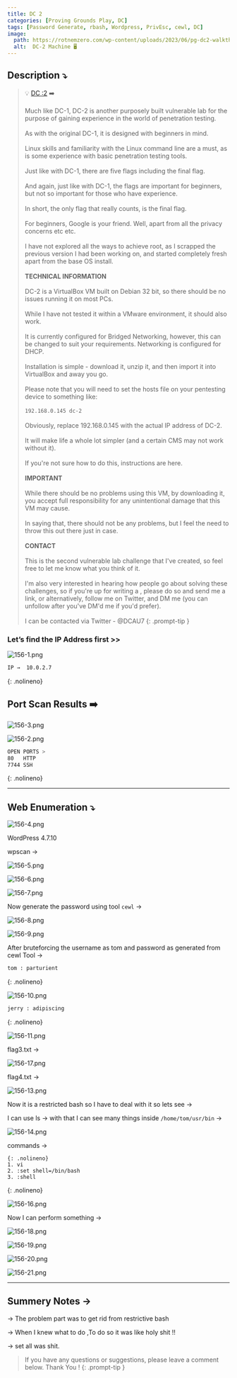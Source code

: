```yaml
---
title: DC 2
categories: [Proving Grounds Play, DC]
tags: [Password Generate, rbash, Wordpress, PrivEsc, cewl, DC]
image:
  path: https://rotnemzero.com/wp-content/uploads/2023/06/pg-dc2-walkthrough.jpg
  alt:  DC-2 Machine 🖥️
---
```



## **Description ⤵️**

>💡 [DC :2](https://vulnhub.com/entry/dc-2,311/) ➡️
<br><br>
Much like DC-1, DC-2 is another purposely built vulnerable lab for the purpose of gaining experience in the world of penetration testing.
<br><br>
As with the original DC-1, it is designed with beginners in mind.
<br><br>
Linux skills and familiarity with the Linux command line are a must, as is some experience with basic penetration testing tools.
<br><br>
Just like with DC-1, there are five flags including the final flag.
<br><br>
And again, just like with DC-1, the flags are important for beginners, but not so important for those who have experience.
<br><br>
In short, the only flag that really counts, is the final flag.
<br><br>
For beginners, Google is your friend. Well, apart from all the privacy concerns etc etc.
<br><br>
I have not explored all the ways to achieve root, as I scrapped the previous version I had been working on, and started completely fresh apart from the base OS install.
<br><br>
**TECHNICAL INFORMATION**
<br><br>
DC-2 is a VirtualBox VM built on Debian 32 bit, so there should be no issues running it on most PCs.
<br><br>
While I have not tested it within a VMware environment, it should also work.
<br><br>
It is currently configured for Bridged Networking, however, this can be changed to suit your requirements. Networking is configured for DHCP.
<br><br>
Installation is simple - download it, unzip it, and then import it into VirtualBox and away you go.
<br><br>
Please note that you will need to set the hosts file on your pentesting device to something like:
<br><br>
`192.168.0.145 dc-2`
<br><br>
Obviously, replace 192.168.0.145 with the actual IP address of DC-2.
<br><br>
It will make life a whole lot simpler (and a certain CMS may not work without it).
<br><br>
If you're not sure how to do this, instructions are here.
<br><br>
**IMPORTANT**
<br><br>
While there should be no problems using this VM, by downloading it, you accept full responsibility for any unintentional damage that this VM may cause.
<br><br>
In saying that, there should not be any problems, but I feel the need to throw this out there just in case.
<br><br>
**CONTACT**
<br><br>
This is the second vulnerable lab challenge that I've created, so feel free to let me know what you think of it.
<br><br>
I'm also very interested in hearing how people go about solving these challenges, so if you're up for writing a , please do so and send me a link, or alternatively, follow me on Twitter, and DM me (you can unfollow after you've DM'd me if you'd prefer).
<br><br>
I can be contacted via Twitter - @DCAU7
{: .prompt-tip }

### Let’s find the IP Address first >>

![156-1.png](/Vulnhub-Files/img/DC-2/156-1.png)

```bash
IP →  10.0.2.7
```
{: .nolineno}

## Port Scan Results ➡️

![156-3.png](/Vulnhub-Files/img/DC-2/156-3.png)

![156-2.png](/Vulnhub-Files/img/DC-2/156-2.png)

```bash
OPEN PORTS >
80   HTTP
7744 SSH
```
{: .nolineno}

---

## Web Enumeration ⤵️

![156-4.png](/Vulnhub-Files/img/DC-2/156-4.png)

WordPress 4.7.10

wpscan →

![156-5.png](/Vulnhub-Files/img/DC-2/156-5.png)

![156-6.png](/Vulnhub-Files/img/DC-2/156-6.png)

![156-7.png](/Vulnhub-Files/img/DC-2/156-7.png)

Now generate the password using tool `cewl` →

![156-8.png](/Vulnhub-Files/img/DC-2/156-8.png)

![156-9.png](/Vulnhub-Files/img/DC-2/156-9.png)

After bruteforcing the username as tom and password as generated from cewl Tool →

```bash
tom : parturient
```
{: .nolineno}

![156-10.png](/Vulnhub-Files/img/DC-2/156-10.png)

```bash
jerry : adipiscing
```
{: .nolineno}

![156-11.png](/Vulnhub-Files/img/DC-2/156-11.png)

flag3.txt →

![156-17.png](/Vulnhub-Files/img/DC-2/156-17.png)

flag4.txt →

![156-13.png](/Vulnhub-Files/img/DC-2/156-13.png)

Now it is a restricted bash so I have to deal with it so lets see →

I can use ls → with that I can see many things  inside `/home/tom/usr/bin` →

![156-14.png](/Vulnhub-Files/img/DC-2/156-14.png)

commands →

```
{: .nolineno}
1. vi
2. :set shell=/bin/bash
3. :shell

```
{: .nolineno}

![156-16.png](/Vulnhub-Files/img/DC-2/156-16.png)

Now I can perform something →

![156-18.png](/Vulnhub-Files/img/DC-2/156-18.png)

![156-19.png](/Vulnhub-Files/img/DC-2/156-19.png)

![156-20.png](/Vulnhub-Files/img/DC-2/156-20.png)

![156-21.png](/Vulnhub-Files/img/DC-2/156-21.png)

---

## Summery Notes →

→ The problem part was to get rid from restrictive bash

→ When I knew what to do ,To do so it was like holy shit !!

→ set all was shit.

> If you have any questions or suggestions, please leave a comment below.
Thank You ! 
{: .prompt-tip }